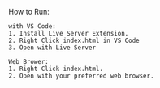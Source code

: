 How to Run:

    with VS Code:
    1. Install Live Server Extension.
    2. Right Click index.html in VS Code
    3. Open with Live Server

    Web Brower:
    1. Right Click index.html.
    2. Open with your preferred web browser. 